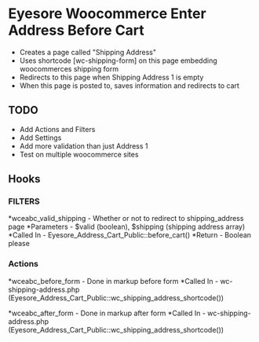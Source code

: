 # Eyesore Woocommerce Enter Address Before Cart
* Creates a page called "Shipping Address"
* Uses shortcode [wc-shipping-form] on this page embedding woocommerces shipping form
* Redirects to this page when Shipping Address 1 is empty
* When this page is posted to, saves information and redirects to cart

## TODO 
* Add Actions and Filters
* Add Settings
* Add more validation than just Address 1
* Test on multiple woocommerce sites

## Hooks
### FILTERS
*wceabc_valid_shipping - Whether or not to redirect to shipping_address page
	*Parameters - $valid (boolean), $shipping (shipping address array)
	*Called In - Eyesore_Address_Cart_Public::before_cart() 
	*Return - Boolean please

### Actions
*wceabc_before_form - Done in markup before form
	*Called In - wc-shipping-address.php (Eyesore_Address_Cart_Public::wc_shipping_address_shortcode())

*wceabc_after_form - Done in markup after form
	*Called In - wc-shipping-address.php (Eyesore_Address_Cart_Public::wc_shipping_address_shortcode())